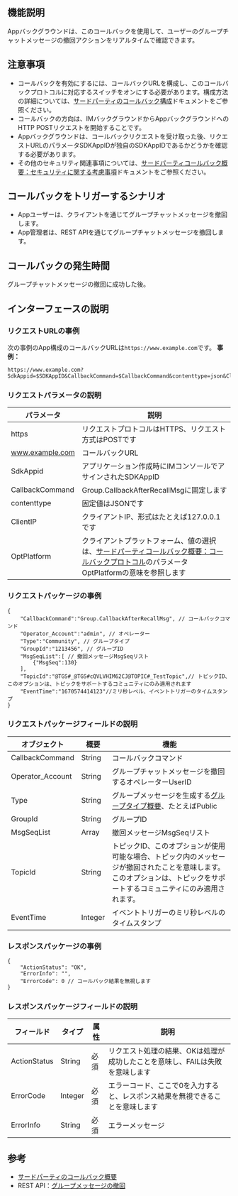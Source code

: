 ## 機能説明

Appバックグラウンドは、このコールバックを使用して、ユーザーのグループチャットメッセージの撤回アクションをリアルタイムで確認できます。

## 注意事項

- コールバックを有効にするには、コールバックURLを構成し、このコールバックプロトコルに対応するスイッチをオンにする必要があります。構成方法の詳細については、[サードパーティのコールバック構成](https://intl.cloud.tencent.com/document/product/1047/34520)ドキュメントをご参照ください。
- コールバックの方向は、IMバックグラウンドからAppバックグラウンドへのHTTP POSTリクエストを開始することです。
- Appバックグラウンドは、コールバックリクエストを受け取った後、リクエストURLのパラメータSDKAppIDが独自のSDKAppIDであるかどうかを確認する必要があります。
- その他のセキュリティ関連事項については、[サードパーティコールバック概要：セキュリティに関する考慮事項](https://intl.cloud.tencent.com/document/product/1047/34354)ドキュメントをご参照ください。

## コールバックをトリガーするシナリオ

- Appユーザーは、クライアントを通じてグループチャットメッセージを撤回します。
- App管理者は、REST APIを通じてグループチャットメッセージを撤回します。

## コールバックの発生時間

グループチャットメッセージの撤回に成功した後。

## インターフェースの説明

### リクエストURLの事例

次の事例のApp構成のコールバックURLは`https://www.example.com`です。
**事例：**

```
https://www.example.com?SdkAppid=$SDKAppID&CallbackCommand=$CallbackCommand&contenttype=json&ClientIP=$ClientIP&OptPlatform=$OptPlatform
```

### リクエストパラメータの説明

| パラメータ     | 説明 |
| --- | --- |
| https | リクエストプロトコルはHTTPS、リクエスト方式はPOSTです |
| www.example.com | コールバックURL |
| SdkAppid | アプリケーション作成時にIMコンソールでアサインされたSDKAppID |
| CallbackCommand | Group.CallbackAfterRecallMsgに固定します |
| contenttype | 固定値はJSONです |
| ClientIP | クライアントIP、形式はたとえば127.0.0.1です |
| OptPlatform | クライアントプラットフォーム、値の選択は、[サードパーティコールバック概要：コールバックプロトコル](https://intl.cloud.tencent.com/document/product/1047/34354)のパラメータOptPlatformの意味を参照します |

### リクエストパッケージの事例

```
{
    "CallbackCommand":"Group.CallbackAfterRecallMsg", // コールバックコマンド
    "Operator_Account":"admin", // オペレーター
    "Type":"Community", // グループタイプ
    "GroupId":"1213456", // グループID
    "MsgSeqList":[ // 撤回メッセージMsgSeqリスト           
        {"MsgSeq":130}
    ],
    "TopicId":"@TGS#_@TGS#cQVLVHIM62CJ@TOPIC#_TestTopic",// トピックID、このオプションは、トピックをサポートするコミュニティにのみ適用されます
    "EventTime":"1670574414123"//ミリ秒レベル、イベントトリガーのタイムスタンプ		
}
```

### リクエストパッケージフィールドの説明

| オブジェクト | 概要 | 機能 |
| --- | --- | --- |
| CallbackCommand | String | コールバックコマンド |
| Operator_Account | String | グループチャットメッセージを撤回するオペレーターUserID |
| Type | String | グループメッセージを生成する[グループタイプ概要](https://intl.cloud.tencent.com/document/product/1047/33529)、たとえばPublic |
| GroupId | String | グループID |
| MsgSeqList | Array | 撤回メッセージMsgSeqリスト |
|TopicId|String|トピックID、このオプションが使用可能な場合、トピック内のメッセージが撤回されたことを意味します。このオプションは、トピックをサポートするコミュニティにのみ適用されます。|
| EventTime | Integer | イベントトリガーのミリ秒レベルのタイムスタンプ |

### レスポンスパッケージの事例

```
{
    "ActionStatus": "OK",
    "ErrorInfo": "",
    "ErrorCode": 0 // コールバック結果を無視します
}
```

### レスポンスパッケージフィールドの説明

| フィールド | タイプ | 属性 | 説明 |
| --- | --- | --- | --- |
| ActionStatus | String | 必須 | リクエスト処理の結果、OKは処理が成功したことを意味し、FAILは失敗を意味します |
| ErrorCode | Integer | 必須 | エラーコード、ここで0を入力すると、レスポンス結果を無視できることを意味します |
| ErrorInfo | String | 必須 | エラーメッセージ |

## 参考

- [サードパーティのコールバック概要](https://intl.cloud.tencent.com/document/product/1047/34354)
- REST API：[グループメッセージの撤回](https://intl.cloud.tencent.com/document/product/1047/34965)


